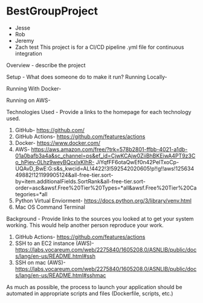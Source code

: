 # BestGroupProject

* Jesse
* Rob
* Jeremy
* Zach
test
This project is for a CI/CD pipeline
.yml file for continuous integration


Overview - describe the project


Setup - What does someone do to make it run?
Running Locally-

Running With Docker- 

Running on AWS-


Technologies Used - Provide a links to the homepage for each technology used.
1. GitHub- https://github.com/
2. GitHub Actions- https://github.com/features/actions
3. Docker- https://www.docker.com/
4. AWS- https://aws.amazon.com/free/?trk=578b2801-ffbb-4021-a1db-01a0bafb3a4a&sc_channel=ps&ef_id=CjwKCAjw0ZiiBhBKEiwA4PT9z3Co_hPjev-0Lhz9weyBQcxIxKIhR-    JiYqfFF6otaQwEf0n42PelTxoCp-UQAvD_BwE:G:s&s_kwcid=AL!4422!3!592542020605!p!!g!!aws!12563449882!121199905124&all-free-tier.sort-          by=item.additionalFields.SortRank&all-free-tier.sort-order=asc&awsf.Free%20Tier%20Types=*all&awsf.Free%20Tier%20Categories=*all
5. Python Virtual Enviorment- https://docs.python.org/3/library/venv.html
6. Mac OS Command Terminal

Background - Provide links to the sources you looked at to get your system working. This would help another person reproduce your work.
1. GitHub Actions- https://github.com/features/actions
2. SSH to an EC2 instance (AWS)- https://labs.vocareum.com/web/2275840/1605208.0/ASNLIB/public/docs/lang/en-us/README.html#ssh
3. SSH on mac (AWS)- https://labs.vocareum.com/web/2275840/1605208.0/ASNLIB/public/docs/lang/en-us/README.html#sshmac


As much as possible, the process to launch your application should be automated in appropriate scripts and files (Dockerfile, scripts, etc.)


